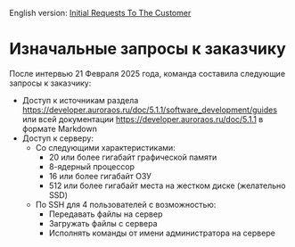 English version: [Initial Requests To The Customer](<../EN/Initial Requests To The Customer.md>)
# Изначальные запросы к заказчику
После интервью 21 Февраля 2025 года, команда составила следующие запросы к заказчику:
- Доступ к источникам раздела https://developer.auroraos.ru/doc/5.1.1/software_development/guides или всей документации https://developer.auroraos.ru/doc/5.1.1 в формате Markdown
- Доступ к серверу:
	- Со следующими характеристиками:
		- 20 или более гигабайт графической памяти
		- 8-ядерный процессор
		- 16 или более гигабайт ОЗУ
		- 512 или более гигабайт места на жестком диске (желательно SSD)
	- По SSH для 4 пользователей с возможностью:
		- Передавать файлы на сервер
		- Загружать файлы с сервера
		- Исполнять команды от имени администратора на сервере
